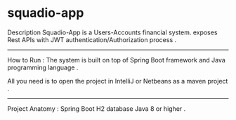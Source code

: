 # squadio-app

Description 
Squadio-App is a Users-Accounts financial system. exposes Rest APIs with JWT authentication/Authorization process .
******************************************************************************************************************
How to Run :
The system is built on top of Spring Boot framework and Java programming language .

All you need is to open the project in IntelliJ or Netbeans as a maven project .

---------------------------------------------------------------------------------------------------------------------
Project Anatomy :
Spring Boot 
H2 database
Java 8 or higher .



